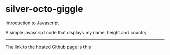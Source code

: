 # silver-octo-giggle
Introduction to Javascript

A simple javascript code that displays my name, height and country

---

The link to the hosted Github page is [this](https://ogirimah.github.io/silver-octo-giggle/)
